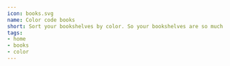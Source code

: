 ```yaml
---
icon: books.svg
name: Color code books
short: Sort your bookshelves by color. So your bookshelves are so much better to look at. You can try it with different designs white to black, or go crazy by going for a rainbow.
tags:
- home
- books
- color
---
```

